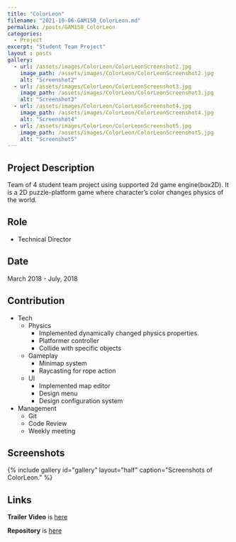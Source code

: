 ```yaml
---
title: "ColorLeon"
filename: "2021-10-06-GAM150_ColorLeon.md"
permalink: /posts/GAM150_ColorLeon
categories:
  - Project
excerpt: "Student Team Project"
layout : posts
gallery:
  - url: /assets/images/ColorLeon/ColorLeonScreenshot2.jpg
    image_path: /assets/images/ColorLeon/ColorLeonScreenshot2.jpg
    alt: "Screenshot2"
  - url: /assets/images/ColorLeon/ColorLeonScreenshot3.jpg
    image_path: /assets/images/ColorLeon/ColorLeonScreenshot3.jpg
    alt: "Screenshot3"
  - url: /assets/images/ColorLeon/ColorLeonScreenshot4.jpg
    image_path: /assets/images/ColorLeon/ColorLeonScreenshot4.jpg
    alt: "Screenshot4"
  - url: /assets/images/ColorLeon/ColorLeonScreenshot5.jpg
    image_path: /assets/images/ColorLeon/ColorLeonScreenshot5.jpg
    alt: "Screenshot5"
---
```


## Project Description

Team of 4 student team project using supported 2d game engine(box2D). It is a 2D puzzle-platform game where character’s color changes physics of the world.

## Role

- Technical Director

## Date

March 2018 - July, 2018

## Contribution

- Tech
  - Physics
    - Implemented dynamically changed physics properties.
    - Platformer controller
    - Collide with specific objects
  - Gameplay
    - Minimap system
    - Raycasting for rope action
  - UI
    - Implemented map editor
    - Design menu
    - Design configuration system
- Management
  - Git
  - Code Review
  - Weekly meeting

## Screenshots
{% include gallery id="gallery" layout="half" caption="Screenshots of ColorLeon." %}

## Links
**Trailer Video** is [here](https://youtu.be/PPfW8j5y8ug)

**Repository** is [here](https://bitbucket.org/digipen_MIA/team_mia/src/master/)